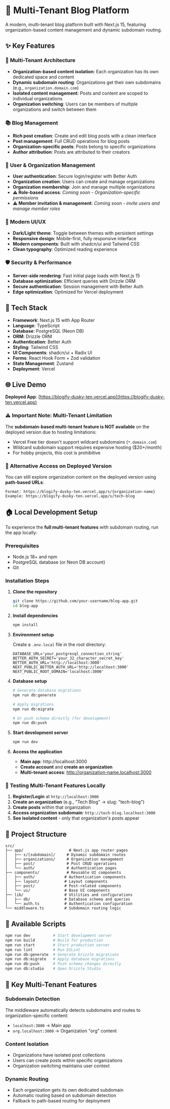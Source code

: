 # 📝 Multi-Tenant Blog Platform

A modern, multi-tenant blog platform built with Next.js 15, featuring organization-based content management and dynamic subdomain routing.

## ✨ Key Features

### 🏢 **Multi-Tenant Architecture** 
- **Organization-based content isolation**: Each organization has its own dedicated space and content
- **Dynamic subdomain routing**: Organizations get their own subdomains (e.g., `organization.domain.com`)
- **Isolated content management**: Posts and content are scoped to individual organizations
- **Organization switching**: Users can be members of multiple organizations and switch between them

### 📚 **Blog Management**
- **Rich post creation**: Create and edit blog posts with a clean interface
- **Post management**: Full CRUD operations for blog posts
- **Organization-specific posts**: Posts belong to specific organizations
- **Author attribution**: Posts are attributed to their creators

### 👥 **User & Organization Management**
- **User authentication**: Secure login/register with Better Auth
- **Organization creation**: Users can create and manage organizations
- **Organization membership**: Join and manage multiple organizations
- **⚠️ Role-based access**: *Coming soon - Organization-specific permissions*
- **⚠️ Member invitation & management**: *Coming soon - invite users and manage member roles*

### 🎨 **Modern UI/UX**
- **Dark/Light theme**: Toggle between themes with persistent settings
- **Responsive design**: Mobile-first, fully responsive interface
- **Modern components**: Built with shadcn/ui and Tailwind CSS
- **Clean typography**: Optimized reading experience

### 🛡️ **Security & Performance**
- **Server-side rendering**: Fast initial page loads with Next.js 15
- **Database optimization**: Efficient queries with Drizzle ORM
- **Secure authentication**: Session management with Better Auth
- **Edge optimization**: Optimized for Vercel deployment

## 🚀 Tech Stack

- **Framework**: Next.js 15 with App Router
- **Language**: TypeScript
- **Database**: PostgreSQL (Neon DB)
- **ORM**: Drizzle ORM
- **Authentication**: Better Auth
- **Styling**: Tailwind CSS
- **UI Components**: shadcn/ui + Radix UI
- **Forms**: React Hook Form + Zod validation
- **State Management**: Zustand
- **Deployment**: Vercel

## 🌐 Live Demo

**Deployed App**: [https://blogify-dusky-ten.vercel.app](https://blogify-dusky-ten.vercel.app)

### ⚠️ **Important Note: Multi-Tenant Limitation**

The **subdomain-based multi-tenant feature is NOT available** on the deployed version due to hosting limitations:

- Vercel Free tier doesn't support wildcard subdomains (`*.domain.com`)
- Wildcard subdomain support requires expensive hosting ($20+/month)
- For hobby projects, this cost is prohibitive

### 🔗 **Alternative Access on Deployed Version**

You can still explore organization content on the deployed version using **path-based URLs**:

```
Format: https://blogify-dusky-ten.vercel.app/s/{organization-name}
Example: https://blogify-dusky-ten.vercel.app/s/tech-blog
```

## 🏠 **Local Development Setup**

To experience the **full multi-tenant features** with subdomain routing, run the app locally:

### Prerequisites

- Node.js 18+ and npm
- PostgreSQL database (or Neon DB account)
- Git

### Installation Steps

1. **Clone the repository**
   ```bash
   git clone https://github.com/your-username/blog-app.git
   cd blog-app
   ```

2. **Install dependencies**
   ```bash
   npm install
   ```

3. **Environment setup**
   
   Create a `.env.local` file in the root directory:
   ```env
   DATABASE_URL='your_postgresql_connection_string'
   BETTER_AUTH_SECRET='your_32_character_secret_key'
   BETTER_AUTH_URL='http://localhost:3000'
   NEXT_PUBLIC_BETTER_AUTH_URL='http://localhost:3000'
   NEXT_PUBLIC_ROOT_DOMAIN='localhost:3000'
   ```

4. **Database setup**
   ```bash
   # Generate database migrations
   npm run db:generate
   
   # Apply migrations
   npm run db:migrate
   
   # Or push schema directly (for development)
   npm run db:push
   ```

5. **Start development server**
   ```bash
   npm run dev
   ```

6. **Access the application**
   - **Main app**: http://localhost:3000
   - **Create account** and **create an organization**
   - **Multi-tenant access**: http://organization-name.localhost:3000

### 🎯 **Testing Multi-Tenant Features Locally**

1. **Register/Login** at `http://localhost:3000`
2. **Create an organization** (e.g., "Tech Blog" → slug: "tech-blog")
3. **Create posts** within that organization
4. **Access organization subdomain**: `http://tech-blog.localhost:3000`
5. **See isolated content** - only that organization's posts appear

## 📁 **Project Structure**

```
src/
├── app/                    # Next.js app router pages
│   ├── s/[subdomain]/     # Dynamic subdomain routes
│   ├── organizations/     # Organization management
│   ├── post/              # Post CRUD operations
│   └── auth/              # Authentication pages
├── components/            # Reusable UI components
│   ├── auth/             # Authentication components
│   ├── layout/           # Layout components
│   ├── post/             # Post-related components
│   └── ui/               # Base UI components
├── lib/                  # Utilities and configurations
│   ├── db/               # Database schema and queries
│   └── auth.ts           # Authentication configuration
└── middleware.ts         # Subdomain routing logic
```

## 🔧 **Available Scripts**

```bash
npm run dev          # Start development server
npm run build        # Build for production
npm run start        # Start production server
npm run lint         # Run ESLint
npm run db:generate  # Generate Drizzle migrations
npm run db:migrate   # Apply database migrations
npm run db:push      # Push schema changes directly
npm run db:studio    # Open Drizzle Studio
```

## 🌟 **Key Multi-Tenant Features**

### Subdomain Detection
The middleware automatically detects subdomains and routes to organization-specific content:
- `localhost:3000` → Main app
- `org.localhost:3000` → Organization "org" content

### Content Isolation
- Organizations have isolated post collections
- Users can create posts within specific organizations
- Organization switching maintains user context

### Dynamic Routing
- Each organization gets its own dedicated subdomain
- Automatic routing based on subdomain detection
- Fallback to path-based routing for deployment


